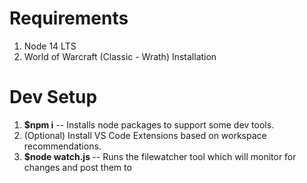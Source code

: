 # Requirements

1. Node 14 LTS
2. World of Warcraft (Classic - Wrath) Installation

# Dev Setup

1. **$npm i** -- Installs node packages to support some dev tools.
2. (Optional) Install VS Code Extensions based on workspace recommendations.
3. **$node watch.js <inDir> <outDir>** -- Runs the filewatcher tool which will monitor <inDir> for changes and post them to <outDir>